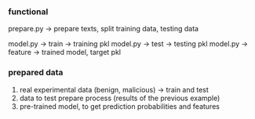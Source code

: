 ### functional

prepare.py -> prepare texts, split training data, testing data

model.py -> train -> training pkl
model.py -> test -> testing pkl
model.py -> feature -> trained model, target pkl

### prepared data

1. real experimental data (benign, malicious) -> train and test
2. data to test prepare process (results of the previous example)
3. pre-trained model, to get prediction probabilities and features
